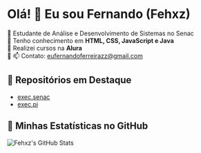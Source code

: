 # Olá! 👋 Eu sou Fernando (Fehxz)

🔹 Estudante de Análise e Desenvolvimento de Sistemas no Senac  
🔹 Tenho conhecimento em **HTML, CSS, JavaScript e Java**  
🔹 Realizei cursos na **Alura**  
🔹 📫 Contato: eufernandoferreirazz@gmail.com  

## 📌 Repositórios em Destaque
- [exec.senac](https://github.com/Fehxz/exec.senac)  
- [exec.pi](https://github.com/Fehxz/exec.pi)  

## 🚀 Minhas Estatísticas no GitHub
![Fehxz's GitHub Stats](https://github-readme-stats.vercel.app/api?username=Fehxz&show_icons=true&theme=dark)


